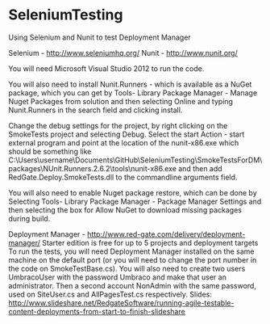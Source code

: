 SeleniumTesting
===============

Using Selenium and Nunit to test Deployment Manager

Selenium - http://www.seleniumhq.org/
Nunit - http://www.nunit.org/

You will need Microsoft Visual Studio 2012 to run the code.

You will also need to install Nunit.Runners - which is available as a NuGet package, which you can get by Tools- Library Package Manager - Manage Nuget Packages from solution and then selecting Online and typing Nunit.Runners in the search field and clicking install.

Change the debug settings for the project, by right clicking on the SmokeTests project and selecting Debug.  Select the start Action - start external program and point at the location of the nunit-x86.exe which should be something like C:\Users\username\Documents\GitHub\SeleniumTesting\SmokeTestsForDM\packages\NUnit.Runners.2.6.2\tools\nunit-x86.exe and then add RedGate.Deploy.SmokeTests.dll to the commandline arguments field.

You will also need to enable Nuget package restore, which can be done by Selecting Tools- Library Package Manager - Package Manager Settings and then selecting the box for Allow NuGet to download missing packages during build.

Deployment Manager - http://www.red-gate.com/delivery/deployment-manager/
Starter edition is free for up to 5 projects and deployment targets
To run the tests, you will need Deployment Manager installed on the same machine on the default port (or you will need to change  the port number in the code on SmokeTestBase.cs).  You will also need to create two users UmbracoUser with the password Umbraco and make that user an administrator.  Then a second account NonAdmin with the same password, used on SiteUser.cs and AllPagesTest.cs respectively.
Slides: http://www.slideshare.net/RedgateSoftware/running-agile-testable-content-deployments-from-start-to-finish-slideshare


